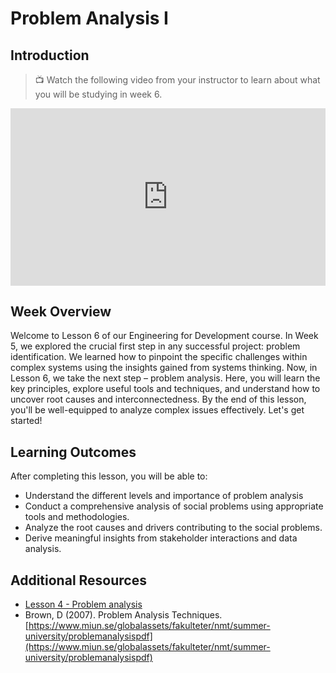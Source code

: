 # Problem Analysis I

## Introduction

> 📺 Watch the following video from your instructor to learn about what you will be studying in week 6.

<div style="position: relative; padding-bottom: 56.25%; height: 0;"><iframe src="https://www.youtube.com/embed/BH20Qex20bc?si=0ExG4Z2t-3Syu7x6" title="YouTube video player" frameborder="0" allow="accelerometer; autoplay; clipboard-write; encrypted-media; gyroscope; picture-in-picture" allowfullscreen style="position: absolute; top: 0; left: 0; width: 100%; height: 100%;"></iframe></div>

## Week Overview

Welcome to Lesson 6 of our Engineering for Development course. In Week 5, we explored the crucial first step in any successful project: problem identification. We learned how to pinpoint the specific challenges within complex systems using the insights gained from systems thinking. Now, in Lesson 6, we take the next step – problem analysis. Here, you will learn the key principles, explore useful tools and techniques, and understand how to uncover root causes and interconnectedness. By the end of this lesson, you'll be well-equipped to analyze complex issues effectively. Let's get started!

## Learning Outcomes

After completing this lesson, you will be able to:

- Understand the different levels and importance of problem analysis
- Conduct a comprehensive analysis of social problems using appropriate tools and methodologies.
- Analyze the root causes and drivers contributing to the social problems.
- Derive meaningful insights from stakeholder interactions and data analysis.

## Additional Resources

- [Lesson 4 - Problem analysis](https://www.youtube.com/watch?v=NIz_ia2-IuU)
- Brown, D (2007). Problem Analysis Techniques. [https://www.miun.se/globalassets/fakulteter/nmt/summer-university/problemanalysispdf](https://www.miun.se/globalassets/fakulteter/nmt/summer-university/problemanalysispdf)
